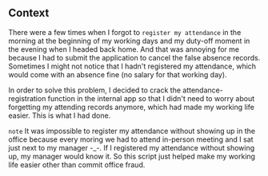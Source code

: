 ## Context
There were a few times when I forgot to `register my attendance` in the morning at the beginning of my working days and my duty-off moment in the evening when I headed back home. And that was annoying for me because I had to submit the application to cancel the false absence records. Sometimes I might not notice that I hadn't registered my attendance, which would come with an absence fine (no salary for that working day).

In order to solve this problem, I decided to crack the attendance-registration function in the internal app so that I didn't need to worry about forgetting my attending records anymore, which had made my working life easier. This is what I had done.

`note` It was impossible to register my attendance without showing up in the office because every moring we had to attend in-person meeting and I sat just next to my manager -_-. If I registered my attendance without showing up, my manager would know it. So this script just helped make my working life easier other than commit office fraud.

